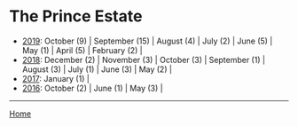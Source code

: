 # The Prince Estate

  * [2019](./the-prince-estate-2019.md): 
      October (9) | 
      September (15) | 
      August (4) | 
      July (2) | 
      June (5) | 
      May (1) | 
      April (5) | 
      February (2) | 
  * [2018](./the-prince-estate-2018.md): 
      December (2) | 
      November (3) | 
      October (3) | 
      September (1) | 
      August (3) | 
      July (1) | 
      June (3) | 
      May (2) | 
  * [2017](./the-prince-estate-2017.md): 
      January (1) | 
  * [2016](./the-prince-estate-2016.md): 
      October (2) | 
      June (1) | 
      May (3) | 

----

[Home](../)
